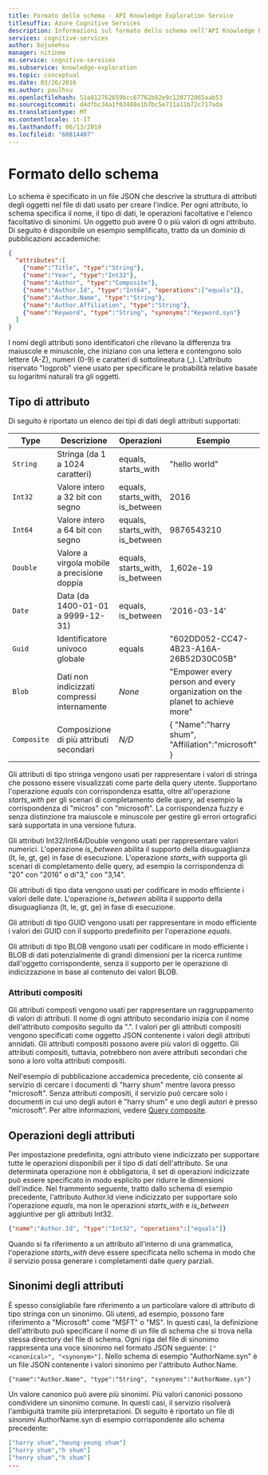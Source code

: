 ```yaml
---
title: Formato dello schema - API Knowledge Exploration Service
titlesuffix: Azure Cognitive Services
description: Informazioni sul formato dello schema nell'API Knowledge Exploration Service (KES).
services: cognitive-services
author: bojunehsu
manager: nitinme
ms.service: cognitive-services
ms.subservice: knowledge-exploration
ms.topic: conceptual
ms.date: 03/26/2016
ms.author: paulhsu
ms.openlocfilehash: 51a812762659bcc67762b82e9c120772065aab53
ms.sourcegitcommit: d4dfbc34a1f03488e1b7bc5e711a11b72c717ada
ms.translationtype: MT
ms.contentlocale: it-IT
ms.lasthandoff: 06/13/2019
ms.locfileid: "60814407"
---
```

# <a name="schema-format"></a>Formato dello schema

Lo schema è specificato in un file JSON che descrive la struttura di attributi degli oggetti nel file di dati usato per creare l'indice.  Per ogni attributo, lo schema specifica il nome, il tipo di dati, le operazioni facoltative e l'elenco facoltativo di sinonimi.  Un oggetto può avere 0 o più valori di ogni attributo.  Di seguito è disponibile un esempio semplificato, tratto da un dominio di pubblicazioni accademiche:

``` json
{
  "attributes":[
    {"name":"Title", "type":"String"},
    {"name":"Year", "type":"Int32"},
    {"name":"Author", "type":"Composite"},
    {"name":"Author.Id", "type":"Int64", "operations":["equals"]},
    {"name":"Author.Name", "type":"String"},
    {"name":"Author.Affiliation", "type":"String"},
    {"name":"Keyword", "type":"String", "synonyms":"Keyword.syn"}
  ]
}
```

I nomi degli attributi sono identificatori che rilevano la differenza tra maiuscole e minuscole, che iniziano con una lettera e contengono solo lettere (A-Z), numeri (0-9) e caratteri di sottolineatura (\_).  L'attributo riservato "logprob" viene usato per specificare le probabilità relative basate su logaritmi naturali tra gli oggetti.

## <a name="attribute-type"></a>Tipo di attributo

Di seguito è riportato un elenco dei tipi di dati degli attributi supportati:

| Type | Descrizione | Operazioni | Esempio |
|------|-------------|------------|---------|
| `String` | Stringa (da 1 a 1024 caratteri) | equals, starts_with | "hello world" |
| `Int32` | Valore intero a 32 bit con segno | equals, starts_with, is_between | 2016 |
| `Int64` | Valore intero a 64 bit con segno | equals, starts_with, is_between | 9876543210 |
| `Double` | Valore a virgola mobile a precisione doppia | equals, starts_with, is_between | 1,602e-19 |
| `Date` | Data (da 1400-01-01 a 9999-12-31) | equals, is_between | '2016-03-14' |
| `Guid` | Identificatore univoco globale | equals | "602DD052-CC47-4B23-A16A-26B52D30C05B" |
| `Blob` | Dati non indicizzati compressi internamente | *None* | "Empower every person and every organization on the planet to achieve more" |
| `Composite` | Composizione di più attributi secondari| *N/D* | { "Name":"harry shum", "Affiliation":"microsoft" } |

Gli attributi di tipo stringa vengono usati per rappresentare i valori di stringa che possono essere visualizzati come parte della query utente.  Supportano l'operazione *equals* con corrispondenza esatta, oltre all'operazione *starts_with* per gli scenari di completamento delle query, ad esempio la corrispondenza di "micros" con "microsoft".  La corrispondenza fuzzy e senza distinzione tra maiuscole e minuscole per gestire gli errori ortografici sarà supportata in una versione futura.

Gli attributi Int32/Int64/Double vengono usati per rappresentare valori numerici.  L'operazione *is_between* abilita il supporto della disuguaglianza (lt, le, gt, ge) in fase di esecuzione.  L'operazione *starts_with* supporta gli scenari di completamento delle query, ad esempio la corrispondenza di "20" con "2016" o di"3," con "3,14".

Gli attributi di tipo data vengono usati per codificare in modo efficiente i valori delle date.  L'operazione *is_between* abilita il supporto della disuguaglianza (lt, le, gt, ge) in fase di esecuzione.
  
Gli attributi di tipo GUID vengono usati per rappresentare in modo efficiente i valori dei GUID con il supporto predefinito per l'operazione *equals*.

Gli attributi di tipo BLOB vengono usati per codificare in modo efficiente i BLOB di dati potenzialmente di grandi dimensioni per la ricerca runtime dall'oggetto corrispondente, senza il supporto per le operazione di indicizzazione in base al contenuto dei valori BLOB.

### <a name="composite-attributes"></a>Attributi compositi

Gli attributi composti vengono usati per rappresentare un raggruppamento di valori di attributi.  Il nome di ogni attributo secondario inizia con il nome dell'attributo composito seguito da ".".  I valori per gli attributi compositi vengono specificati come oggetto JSON contenente i valori degli attributi annidati.  Gli attributi compositi possono avere più valori di oggetto.  Gli attributi compositi, tuttavia, potrebbero non avere attributi secondari che sono a loro volta attributi compositi.

Nell'esempio di pubblicazione accademica precedente, ciò consente al servizio di cercare i documenti di "harry shum" mentre lavora presso "microsoft".  Senza attributi compositi, il servizio può cercare solo i documenti in cui uno degli autori è "harry shum" e uno degli autori è presso "microsoft".  Per altre informazioni, vedere [Query composite](SemanticInterpretation.md#composite-function).

## <a name="attribute-operations"></a>Operazioni degli attributi

Per impostazione predefinita, ogni attributo viene indicizzato per supportare tutte le operazioni disponibili per il tipo di dati dell'attributo.  Se una determinata operazione non è obbligatoria, il set di operazioni indicizzate può essere specificato in modo esplicito per ridurre le dimensioni dell'indice.  Nel frammento seguente, tratto dallo schema di esempio precedente, l'attributo Author.Id viene indicizzato per supportare solo l'operazione *equals*, ma non le operazioni *starts_with* e *is_between* aggiuntive per gli attributi Int32.
```json
{"name":"Author.Id", "type":"Int32", "operations":["equals"]}
```

Quando si fa riferimento a un attributo all'interno di una grammatica, l'operazione *starts_with* deve essere specificata nello schema in modo che il servizio possa generare i completamenti dalle query parziali.  

## <a name="attribute-synonyms"></a>Sinonimi degli attributi

È spesso consigliabile fare riferimento a un particolare valore di attributo di tipo stringa con un sinonimo.  Gli utenti, ad esempio, possono fare riferimento a "Microsoft" come "MSFT" o "MS".  In questi casi, la definizione dell'attributo può specificare il nome di un file di schema che si trova nella stessa directory del file di schema.  Ogni riga del file di sinonimo rappresenta una voce sinonimo nel formato JSON seguente: `["<canonical>", "<synonym>"]`.  Nello schema di esempio "AuthorName.syn" è un file JSON contenente i valori sinonimo per l'attributo Author.Name.

`{"name":"Author.Name", "type":"String", "synonyms":"AuthorName.syn"}`


Un valore canonico può avere più sinonimi.  Più valori canonici possono condividere un sinonimo comune.  In questi casi, il servizio risolverà l'ambiguità tramite più interpretazioni.  Di seguito è riportato un file di sinonimi AuthorName.syn di esempio corrispondente allo schema precedente:
```json
["harry shum","heung-yeung shum"]
["harry shum","h shum"]
["henry shum","h shum"]
...
```

